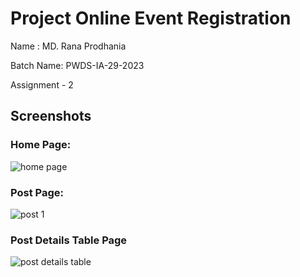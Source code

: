 
# Project Online Event Registration

Name : MD. Rana Prodhania

Batch Name: PWDS-IA-29-2023

Assignment - 2







## Screenshots
### Home Page:
![home page](https://github.com/rana-prodhania/simple_blog/assets/78629825/1986d81e-6315-4062-b5b7-7ba315d213b3)
### Post Page:
![post 1](https://github.com/rana-prodhania/simple_blog/assets/78629825/e2d90f45-4b7f-4da0-b563-b16a8fb7540f)
### Post Details Table Page
![post details table](https://github.com/rana-prodhania/simple_blog/assets/78629825/41a1e1b0-2943-4dc2-9608-4e980bfff442)




